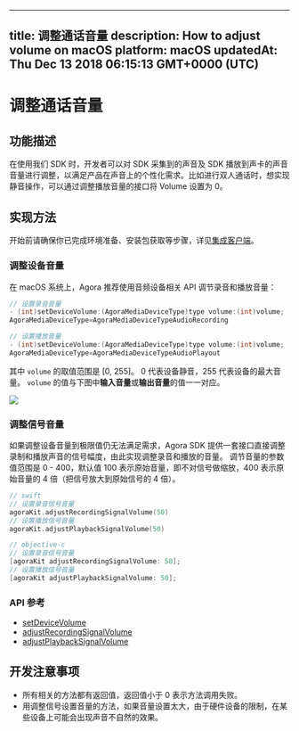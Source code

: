 
---
title: 调整通话音量
description: How to adjust volume on macOS
platform: macOS
updatedAt: Thu Dec 13 2018 06:15:13 GMT+0000 (UTC)
---
# 调整通话音量
## 功能描述

 在使用我们 SDK 时，开发者可以对 SDK 采集到的声音及 SDK 播放到声卡的声音音量进行调整，以满足产品在声音上的个性化需求。比如进行双人通话时，想实现静音操作，可以通过调整播放音量的接口将 Volume 设置为 0。



## 实现方法

开始前请确保你已完成环境准备、安装包获取等步骤，详见[集成客户端](../../cn/Interactive%20Broadcast/mac_video.md)。

### 调整设备音量

在 macOS 系统上，Agora 推荐使用音频设备相关 API 调节录音和播放音量：

```objective-c
// 设置录音音量
- (int)setDeviceVolume:(AgoraMediaDeviceType)type volume:(int)volume;
AgoraMediaDeviceType=AgoraMediaDeviceTypeAudioRecording

// 设置播放音量
- (int)setDeviceVolume:(AgoraMediaDeviceType)type volume:(int)volume;
AgoraMediaDeviceType=AgoraMediaDeviceTypeAudioPlayout
```

其中 `volume` 的取值范围是 [0, 255]。 0 代表设备静音，255 代表设备的最大音量。
`volume` 的值与下图中**输入音量**或**输出音量**的值一一对应。

![](https://web-cdn.agora.io/docs-files/1542772979683)

### 调整信号音量

如果调整设备音量到极限值仍无法满足需求，Agora SDK 提供一套接口直接调整录制和播放声音的信号幅度，由此实现调整录音和播放的音量。
调节音量的参数值范围是 0 - 400，默认值 100 表示原始音量，即不对信号做缩放，400 表示原始音量的 4 倍（把信号放大到原始信号的 4 倍）。

```swift
// swift
// 设置录音信号音量
agoraKit.adjustRecordingSignalVolume(50)
// 设置播放信号音量
agoraKit.adjustPlaybackSignalVolume(50)
```

```objective-c
// objective-c
// 设置录音信号音量
[agoraKit adjustRecordingSignalVolume: 50];
// 设置播放信号音量
[agoraKit adjustPlaybackSignalVolume: 50];
```

### API 参考

- [setDeviceVolume](https://docs.agora.io/cn/Interactive%20Broadcast/API%20Reference/oc/Classes/AgoraRtcEngineKit.html#//api/name/setDeviceVolume:volume:)
- [adjustRecordingSignalVolume](https://docs.agora.io/cn/Interactive%20Broadcast/API%20Reference/oc/Classes/AgoraRtcEngineKit.html#//api/name/adjustRecordingSignalVolume:)
- [adjustPlaybackSignalVolume](https://docs.agora.io/cn/Interactive%20Broadcast/API%20Reference/oc/Classes/AgoraRtcEngineKit.html#//api/name/adjustPlaybackSignalVolume:)

## 开发注意事项

- 所有相关的方法都有返回值，返回值小于 0 表示方法调用失败。
- 用调整信号设置音量的方法，如果音量设置太大，由于硬件设备的限制，在某些设备上可能会出现声音不自然的效果。
